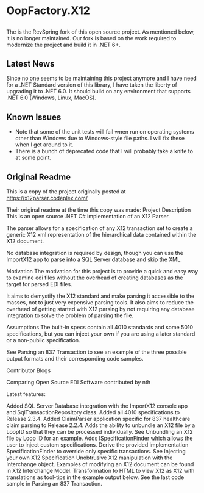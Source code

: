 # OopFactory.X12
##
The is the RevSpring fork of this open source project. As mentioned below, it is no longer maintained. Our fork is based on the work required to modernize the project and build it in .NET 6+.

## Latest News
Since no one seems to be maintaining this project anymore and I have need for a .NET Standard version of this library, I have taken the liberty of upgrading it to .NET 6.0. It should build on any environment that supports .NET 6.0 (Windows, Linux, MacOS). 
## Known Issues
* Note that some of the unit tests will fail wnen run on operating systems other than Windows due to Windows-style file paths. I will fix these when I get around to it.
* There is a bunch of deprecated code that I will probably take a knife to at some point. 

## Original Readme
This is a copy of the project originally posted at https://x12parser.codeplex.com/

Their original readme at the time this copy was made:
Project Description
This is an open source .NET C# implementation of an X12 Parser.

The parser allows for a specification of any X12 transaction set to create a generic X12 xml representation of the hierarchical data contained within the X12 document.

No database integration is required by design, though  you can use the ImportX12 app to parse into a SQL Server database and skip the XML.

Motivation
The motivation for this project is to provide a quick and easy way to examine edi files without the overhead of creating databases as the target for parsed EDI files.

It aims to demystify the X12 standard and make parsing it accessible to the masses, not to just very expensive parsing tools.
It also aims to reduce the overhead of getting started with X12 parsing by not requiring any database integration to solve the problem of parsing the file.

Assumptions
The built-in specs contain all 4010 standards and some 5010 specifications, but you can inject your own if you are using a later standard or a non-public specification.

See Parsing an 837 Transaction to see an example of the three possible output formats and their corresponding code samples.

Contributor Blogs

Comparing Open Source EDI Software contributed by nth

Latest features:

Added SQL Server Database integration with the ImportX12 console app and SqlTransactionRepository class.
Added all 4010 specifications to Release 2.3.4.
Added ClaimParser application specific for 837 healthcare claim parsing to Release 2.2.4.
Adds the ability to unbundle an X12 file by a LoopID so that they can be processed individually. See Unbundling an X12 file by Loop ID for an example.
Adds ISpecificationFinder which allows the user to inject custom specifications. Derive the provided implementation SpecificationFinder to override only specific transactions. See Injecting your own X12 Specification
Unobtrusive X12 manipulation with the Interchange object. Examples of modifying an X12 document can be found in X12 Interchange Model.
Transformation to HTML to view X12 as X12 with translations as tool-tips in the example output below. See the last code sample in Parsing an 837 Transaction.
